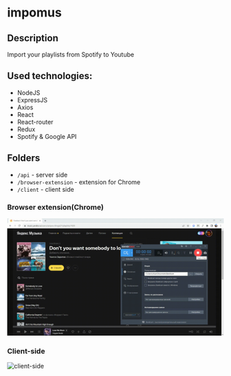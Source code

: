 # impomus

## Description

Import your playlists from Spotify to Youtube

## Used technologies:

- NodeJS
- ExpressJS
- Axios
- React
- React-router
- Redux
- Spotify & Google API

## Folders

- <code>/api</code> - server side
- <code>/browser-extension</code> - extension for Chrome
- <code>/client</code> - client side 

### Browser extension(Chrome)

![browser-extension](https://github.com/chingiz21/impomus/blob/main/client/src/imgs/forReadme/browser_extension.gif)

### Client-side

![client-side](https://github.com/chingiz21/impomus/blob/main/client/src/imgs/forReadme/client.gif)
